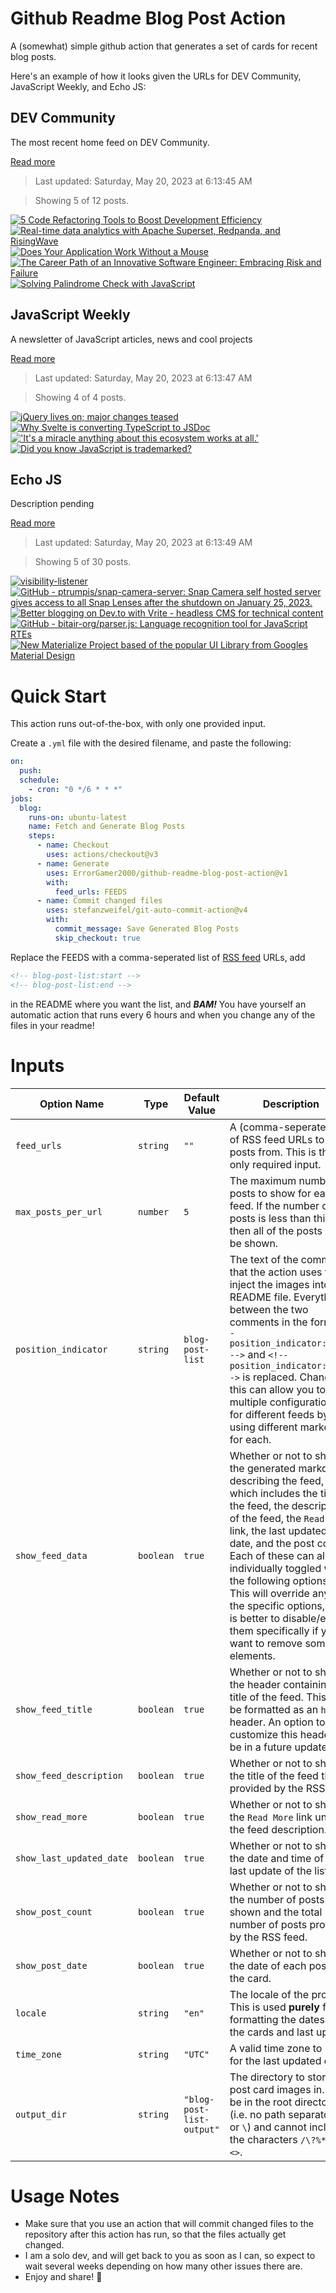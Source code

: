 # Github Readme Blog Post Action

A (somewhat) simple github action that generates a set of cards for recent blog posts.

Here's an example of how it looks given the URLs for DEV Community, JavaScript Weekly, and Echo JS:

<!-- post-list:start -->
## DEV Community

The most recent home feed on DEV Community.

[Read more](https://dev.to)
> Last updated: Saturday, May 20, 2023 at 6:13:45 AM

> Showing 5 of 12 posts.

[![5 Code Refactoring Tools to Boost Development Efficiency](https://raw.githubusercontent.com/ErrorGamer2000/github-readme-blog-post-action/main/generated_files/DEV_Community/5_Code_Refactoring_Tools_to_Boost_Development_Efficiency.svg)](https://dev.to/surajondev/5-code-refactoring-tools-to-boost-development-efficiency-1nf6)
[![Real-time data analytics with Apache Superset, Redpanda, and RisingWave](https://raw.githubusercontent.com/ErrorGamer2000/github-readme-blog-post-action/main/generated_files/DEV_Community/Real-time_data_analytics_with_Apache_Superset__Redpanda__and_RisingWave.svg)](https://dev.to/bobur/real-time-data-analytics-with-apache-superset-redpanda-and-risingwave-96f)
[![Does Your Application Work Without a Mouse](https://raw.githubusercontent.com/ErrorGamer2000/github-readme-blog-post-action/main/generated_files/DEV_Community/Does_Your_Application_Work_Without_a_Mouse.svg)](https://dev.to/zenstack/does-your-application-work-without-a-mouse-5jb)
[![The Career Path of an Innovative Software Engineer: Embracing Risk and Failure](https://raw.githubusercontent.com/ErrorGamer2000/github-readme-blog-post-action/main/generated_files/DEV_Community/The_Career_Path_of_an_Innovative_Software_Engineer__Embracing_Risk_and_Failure.svg)](https://dev.to/snowman647/the-career-path-of-an-innovative-software-engineer-embracing-risk-and-failure-2i3j)
[![Solving Palindrome Check with JavaScript](https://raw.githubusercontent.com/ErrorGamer2000/github-readme-blog-post-action/main/generated_files/DEV_Community/Solving_Palindrome_Check_with_JavaScript.svg)](https://dev.to/muhmmadawd/solving-palindrome-check-with-javascript-462n)


## JavaScript Weekly

A newsletter of JavaScript articles, news and cool projects

[Read more](https://javascriptweekly.com/)
> Last updated: Saturday, May 20, 2023 at 6:13:47 AM

> Showing 4 of 4 posts.

[![jQuery lives on; major changes teased](https://raw.githubusercontent.com/ErrorGamer2000/github-readme-blog-post-action/main/generated_files/JavaScript_Weekly/jQuery_lives_on;_major_changes_teased.svg)](https://javascriptweekly.com/issues/639)
[![Why Svelte is converting TypeScript to JSDoc](https://raw.githubusercontent.com/ErrorGamer2000/github-readme-blog-post-action/main/generated_files/JavaScript_Weekly/Why_Svelte_is_converting_TypeScript_to_JSDoc.svg)](https://javascriptweekly.com/issues/638)
[!['It's a miracle anything about this ecosystem works at all.'](https://raw.githubusercontent.com/ErrorGamer2000/github-readme-blog-post-action/main/generated_files/JavaScript_Weekly/'It's_a_miracle_anything_about_this_ecosystem_works_at_all.'.svg)](https://javascriptweekly.com/issues/637)
[![Did you know JavaScript is trademarked?](https://raw.githubusercontent.com/ErrorGamer2000/github-readme-blog-post-action/main/generated_files/JavaScript_Weekly/Did_you_know_JavaScript_is_trademarked_.svg)](https://javascriptweekly.com/issues/636)


## Echo JS

Description pending

[Read more](
http://www.echojs.com
)
> Last updated: Saturday, May 20, 2023 at 6:13:49 AM

> Showing 5 of 30 posts.

[![visibility-listener](https://raw.githubusercontent.com/ErrorGamer2000/github-readme-blog-post-action/main/generated_files/_Echo_JS_/visibility-listener.svg)](https://www.npmjs.com/package/visibility-listener)
[![GitHub - ptrumpis/snap-camera-server: Snap Camera self hosted server gives access to all Snap Lenses after the shutdown on January 25, 2023.](https://raw.githubusercontent.com/ErrorGamer2000/github-readme-blog-post-action/main/generated_files/_Echo_JS_/GitHub_-_ptrumpis_snap-camera-server__Snap_Camera_self_hosted_server_gives_access_to_all_Snap_Lenses_after_the_shutdown_on_January_25__2023..svg)](https://github.com/ptrumpis/snap-camera-server)
[![Better blogging on Dev.to with Vrite - headless CMS for technical content](https://raw.githubusercontent.com/ErrorGamer2000/github-readme-blog-post-action/main/generated_files/_Echo_JS_/Better_blogging_on_Dev.to_with_Vrite_-_headless_CMS_for_technical_content.svg)](https://vrite.io/blog/better-blogging-on-dev-to-with-vrite-headless-cms-for-technical-content/)
[![GitHub - bitair-org/parser.js: Language recognition tool for JavaScript RTEs](https://raw.githubusercontent.com/ErrorGamer2000/github-readme-blog-post-action/main/generated_files/_Echo_JS_/GitHub_-_bitair-org_parser.js__Language_recognition_tool_for_JavaScript_RTEs.svg)](https://github.com/bitair-org/parser.js)
[![
New Materialize Project based of the popular UI Library from Googles Material Design
](https://raw.githubusercontent.com/ErrorGamer2000/github-readme-blog-post-action/main/generated_files/_Echo_JS_/_New_Materialize_Project_based_of_the_popular_UI_Library_from_Googles_Material_Design_.svg)](
https://materializeweb.com
)


<!-- post-list:end -->

# Quick Start

This action runs out-of-the-box, with only one provided input.

Create a `.yml` file with the desired filename, and paste the following:

```yml
on:
  push:
  schedule:
    - cron: "0 */6 * * *"
jobs:
  blog:
    runs-on: ubuntu-latest
    name: Fetch and Generate Blog Posts
    steps:
      - name: Checkout
        uses: actions/checkout@v3
      - name: Generate
        uses: ErrorGamer2000/github-readme-blog-post-action@v1
        with:
          feed_urls: FEEDS
      - name: Commit changed files
        uses: stefanzweifel/git-auto-commit-action@v4
        with:
          commit_message: Save Generated Blog Posts
          skip_checkout: true
```

Replace the FEEDS with a comma-seperated list of [RSS feed](https://rss.com/blog/how-do-rss-feeds-work/) URLs, add

```md
<!-- blog-post-list:start -->
<!-- blog-post-list:end -->
```

in the README where you want the list, and **_BAM!_** You have yourself an automatic action that runs every 6 hours and when you change any of the files in your readme!

# Inputs

<table>
  <thead>
    <tr>
      <th>Option Name</th>
      <th>Type</th>
      <th>Default Value</th>
      <th>Description</th>
    </tr>
  </thead>
  <tbody>
    <tr>
      <td><code>feed_urls</code></td>
      <td><code>string</code></td>
      <td><code>""</code></td>
      <td>A (comma-seperated) list of RSS feed URLs to load posts from. This is the only required input.</td>
    </tr>
    <tr>
      <td><code>max_posts_per_url</code></td>
      <td><code>number</code></td>
      <td><code>5</code></td>
      <td>The maximum number of posts to show for each feed. If the number of posts is less than this, then all of the posts will be shown.</td>
    </tr>
    <tr>
      <td><code>position_indicator</code></td>
      <td><code>string</code></td>
      <td><code>blog-post-list</code></td>
      <td>The text of the comments that the action uses to inject the images into the README file. Everything between the two comments in the form <code>&lt;!-- position_indicator:start --&gt;</code> and <code>&lt;!-- position_indicator:end --&gt;</code> is replaced. Changing this can allow you to use multiple configurations for different feeds by using different markers for each.</td>
    </tr>
    <tr>
      <td><code>show_feed_data</code></td>
      <td><code>boolean</code></td>
      <td><code>true</code></td>
      <td>Whether or not to show the generated markdown describing the feed, which includes the title of the feed, the description of the feed, the <code>Read More</code> link, the last updated date, and the post count. Each of these can also be individually toggled with the following options. This will override any of the specific options, so it is better to disable/enable them specifically if you want to remove some elements.</td>
    </tr>
    <tr>
      <td><code>show_feed_title</code></td>
      <td><code>boolean</code></td>
      <td><code>true</code></td>
      <td>Whether or not to show the header containing the title of the feed. This will be formatted as an <code>h2</code> header. An option to customize this header will be in a future update.</td>
    </tr>
    <tr>
      <td><code>show_feed_description</code></td>
      <td><code>boolean</code></td>
      <td><code>true</code></td>
      <td>Whether or not to show the title of the feed that is provided by the RSS feed.</td>
    </tr>
    <tr>
      <td><code>show_read_more</code></td>
      <td><code>boolean</code></td>
      <td><code>true</code></td>
      <td>Whether or not to show the <code>Read More</code> link under the feed description.</td>
    </tr>
    <tr>
      <td><code>show_last_updated_date</code></td>
      <td><code>boolean</code></td>
      <td><code>true</code></td>
      <td>Whether or not to show the date and time of the last update of the list.</td>
    </tr>
    <tr>
      <td><code>show_post_count</code></td>
      <td><code>boolean</code></td>
      <td><code>true</code></td>
      <td>Whether or not to show the number of posts shown and the total number of posts provided by the RSS feed.</td>
    </tr>
    <tr>
      <td><code>show_post_date</code></td>
      <td><code>boolean</code></td>
      <td><code>true</code></td>
      <td>Whether or not to show the date of each post on the card.</td>
    </tr>
    <tr>
      <td><code>locale</code></td>
      <td><code>string</code></td>
      <td><code>"en"</code></td>
      <td>The locale of the project. This is used <strong>purely</strong> for formatting the dates of the cards and last update.</td>
    </tr>
    <tr>
      <td><code>time_zone</code></td>
      <td><code>string</code></td>
      <td><code>"UTC"</code></td>
      <td>A valid time zone to use for the last updated date.</td>
    </tr>
    <tr>
      <td><code>output_dir</code></td>
      <td><code>string</code></td>
      <td><code>"blog-post-list-output"</code></td>
      <td>The directory to store the post card images in. Must be in the root directory (i.e. no path separators <code>/</code> or <code>\</code>) and cannot include the characters <code>/\?%*:|"&lt;&gt;</code>.</td>
    </tr>
<!--
    <tr>
      <td><code></code></td>
      <td><cde></cde></td>
      <td><code></code></td>
      <td></td>
    </tr>
-->
  </tbody>
</table>

# Usage Notes

- Make sure that you use an action that will commit changed files to the repository after this action has run, so that the files actually get changed.
- I am a solo dev, and will get back to you as soon as I can, so expect to wait several weeks depending on how many other issues there are.
- Enjoy and share! 🤗

